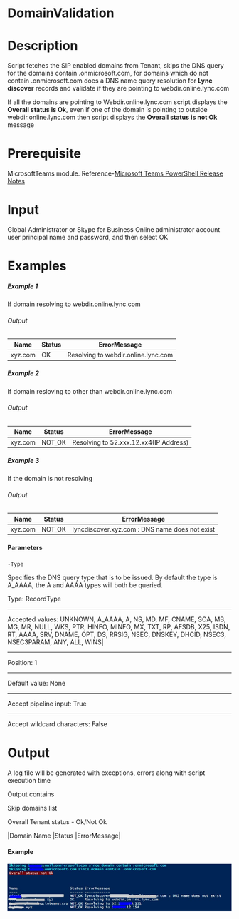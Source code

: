 # DomainValidation
# Description
Script fetches the SIP enabled domains from Tenant, skips the DNS query for the domains contain .onmicrosoft.com, for domains which do not contain .onmicrosoft.com does a DNS name query resolution for **Lync discover** records and validate if they are pointing to webdir.online.lync.com 

If all the domains are pointing to Webdir.online.lync.com script displays the **Overall status is Ok**, even if one of the domain is pointing to outside webdir.online.lync.com then script displays the **Overall status is not Ok** message

# Prerequisite
 MicrosoftTeams module. Reference-[Microsoft Teams PowerShell Release Notes](https://docs.microsoft.com/en-us/microsoftteams/teams-powershell-release-notes)
# Input
Global Administrator or Skype for Business Online administrator account user principal name and password, and then select OK
# Examples
##### Example 1
If domain resolving to webdir.online.lync.com 
###### Output
|Name  |   Status|  ErrorMessage |
|---|----|-----|
|xyz.com     |  OK    | Resolving to webdir.online.lync.com |
##### Example 2
If domain resloving to other than webdir.online.lync.com 
###### Output
|Name      |Status  |ErrorMessage |
|----|---|---|
|xyz.com       |NOT_OK  |Resolving to 52.xxx.12.xx4(IP Address)|
##### Example 3
If the domain is not resolving 
###### Output
|Name     | Status  |ErrorMessage |
|---|---|---|
|xyz.com   |NOT_OK |lyncdiscover.xyz.com : DNS name does not exist|

#### Parameters

`-Type`

Specifies the DNS query type that is to be issued. By default the type is A_AAAA, the A and AAAA types will both be queried.

Type:	RecordType
***
Accepted values:	UNKNOWN, A_AAAA, A, NS, MD, MF, CNAME, SOA, MB, MG, MR, NULL, WKS, PTR, HINFO, MINFO, MX, TXT, RP, AFSDB, X25, ISDN, RT, AAAA, SRV, DNAME, OPT, DS, RRSIG,                        NSEC, DNSKEY, DHCID, NSEC3, NSEC3PARAM, ANY, ALL, WINS|
***
Position:	1
***
Default value:	None
***
Accept pipeline input:	True
***
Accept wildcard characters:	False

# Output
A log file will be generated with exceptions, errors along with script execution time

Output contains

Skip domains list 

Overall Tenant status - Ok/Not Ok

|Domain Name |Status |ErrorMessage|

#### Example
![Sample Output](https://github.com/Geetha63/MS-Teams-Scripts/blob/master/Images/DomainValidation.jpg)
